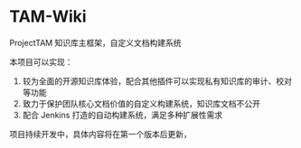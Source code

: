 # TAM-Wiki

ProjectTAM 知识库主框架，自定义文档构建系统

本项目可以实现：

1. 较为全面的开源知识库体验，配合其他插件可以实现私有知识库的审计、校对等功能
2. 致力于保护团队核心文档价值的自定义构建系统，知识库文档不公开
3. 配合 Jenkins 打造的自动构建系统，满足多种扩展性需求

项目持续开发中，具体内容将在第一个版本后更新，
